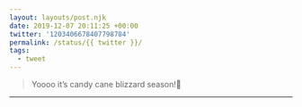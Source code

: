 ```yaml
---
layout: layouts/post.njk
date: 2019-12-07 20:11:25 +00:00
twitter: '1203406678407798784'
permalink: /status/{{ twitter }}/
tags: 
  - tweet
---
```


> Yoooo it’s candy cane blizzard season!🍦

---
